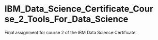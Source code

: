 # IBM_Data_Science_Certificate_Course_2_Tools_For_Data_Science
Final assignment for course 2 of the IBM Data Science Certificate. 

